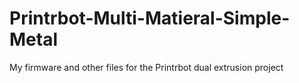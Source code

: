 # Printrbot-Multi-Matieral-Simple-Metal
My firmware and other files for the Printrbot dual extrusion project
